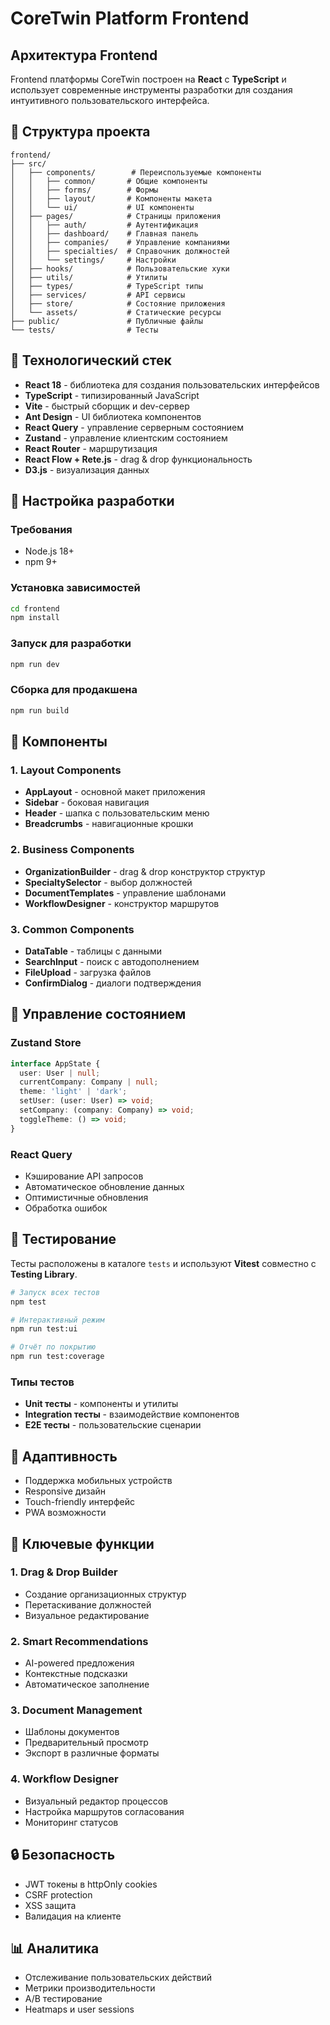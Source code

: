 # CoreTwin Platform Frontend

## Архитектура Frontend

Frontend платформы CoreTwin построен на **React** с **TypeScript** и использует современные инструменты разработки для создания интуитивного пользовательского интерфейса.

## 📁 Структура проекта

```
frontend/
├── src/
│   ├── components/        # Переиспользуемые компоненты
│   │   ├── common/       # Общие компоненты
│   │   ├── forms/        # Формы
│   │   ├── layout/       # Компоненты макета
│   │   └── ui/           # UI компоненты
│   ├── pages/            # Страницы приложения
│   │   ├── auth/         # Аутентификация
│   │   ├── dashboard/    # Главная панель
│   │   ├── companies/    # Управление компаниями
│   │   ├── specialties/  # Справочник должностей
│   │   └── settings/     # Настройки
│   ├── hooks/            # Пользовательские хуки
│   ├── utils/            # Утилиты
│   ├── types/            # TypeScript типы
│   ├── services/         # API сервисы
│   ├── store/            # Состояние приложения
│   └── assets/           # Статические ресурсы
├── public/               # Публичные файлы
└── tests/                # Тесты
```

## 🚀 Технологический стек

- **React 18** - библиотека для создания пользовательских интерфейсов
- **TypeScript** - типизированный JavaScript
- **Vite** - быстрый сборщик и dev-сервер
- **Ant Design** - UI библиотека компонентов
- **React Query** - управление серверным состоянием
- **Zustand** - управление клиентским состоянием
- **React Router** - маршрутизация
- **React Flow + Rete.js** - drag & drop функциональность
- **D3.js** - визуализация данных

## 🔧 Настройка разработки

### Требования
- Node.js 18+
- npm 9+

### Установка зависимостей
```bash
cd frontend
npm install
```

### Запуск для разработки
```bash
npm run dev
```

### Сборка для продакшена
```bash
npm run build
```

## 🎨 Компоненты

### 1. Layout Components
- **AppLayout** - основной макет приложения
- **Sidebar** - боковая навигация
- **Header** - шапка с пользовательским меню
- **Breadcrumbs** - навигационные крошки

### 2. Business Components
- **OrganizationBuilder** - drag & drop конструктор структур
- **SpecialtySelector** - выбор должностей
- **DocumentTemplates** - управление шаблонами
- **WorkflowDesigner** - конструктор маршрутов

### 3. Common Components
- **DataTable** - таблицы с данными
- **SearchInput** - поиск с автодополнением
- **FileUpload** - загрузка файлов
- **ConfirmDialog** - диалоги подтверждения

## 🔄 Управление состоянием

### Zustand Store
```typescript
interface AppState {
  user: User | null;
  currentCompany: Company | null;
  theme: 'light' | 'dark';
  setUser: (user: User) => void;
  setCompany: (company: Company) => void;
  toggleTheme: () => void;
}
```

### React Query
- Кэширование API запросов
- Автоматическое обновление данных
- Оптимистичные обновления
- Обработка ошибок

## 🧪 Тестирование

Тесты расположены в каталоге `tests` и используют **Vitest** совместно с **Testing Library**.

```bash
# Запуск всех тестов
npm test

# Интерактивный режим
npm run test:ui

# Отчёт по покрытию
npm run test:coverage
```

### Типы тестов
- **Unit тесты** - компоненты и утилиты
- **Integration тесты** - взаимодействие компонентов
- **E2E тесты** - пользовательские сценарии

## 📱 Адаптивность

- Поддержка мобильных устройств
- Responsive дизайн
- Touch-friendly интерфейс
- PWA возможности

## 🎯 Ключевые функции

### 1. Drag & Drop Builder
- Создание организационных структур
- Перетаскивание должностей
- Визуальное редактирование

### 2. Smart Recommendations
- AI-powered предложения
- Контекстные подсказки
- Автоматическое заполнение

### 3. Document Management
- Шаблоны документов
- Предварительный просмотр
- Экспорт в различные форматы

### 4. Workflow Designer
- Визуальный редактор процессов
- Настройка маршрутов согласования
- Мониторинг статусов

## 🔒 Безопасность

- JWT токены в httpOnly cookies
- CSRF protection
- XSS защита
- Валидация на клиенте

## 📊 Аналитика

- Отслеживание пользовательских действий
- Метрики производительности
- A/B тестирование
- Heatmaps и user sessions
